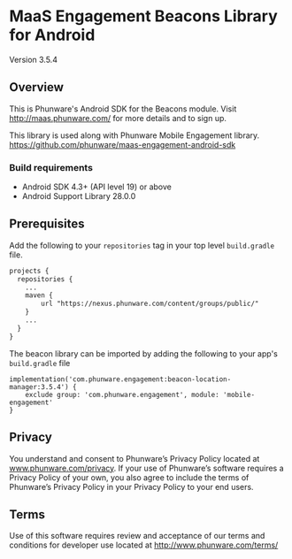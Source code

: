 
MaaS Engagement Beacons Library for Android
==============

Version 3.5.4

## Overview 
This is Phunware's Android SDK for the Beacons module. Visit http://maas.phunware.com/ for more details and to sign up.

This library is used along with Phunware Mobile Engagement library. 
https://github.com/phunware/maas-engagement-android-sdk


### Build requirements  
* Android SDK 4.3+ (API level 19) or above 
* Android Support Library 28.0.0

Prerequisites
-------------

Add the following to your `repositories` tag in your top level `build.gradle` file.

 ```XML
 projects {
   repositories {
     ...
     maven {
         url "https://nexus.phunware.com/content/groups/public/"
     }
     ...
   }
 }
 ```

The beacon library can be imported by adding the following to your app's `build.gradle` file
 ```
 implementation('com.phunware.engagement:beacon-location-manager:3.5.4') {
     exclude group: 'com.phunware.engagement', module: 'mobile-engagement'
 }
 ```


Privacy  
-----------  
You understand and consent to Phunware’s Privacy Policy located at www.phunware.com/privacy. If your use of Phunware’s software requires a Privacy Policy of your own, you also agree to include the terms of Phunware’s Privacy Policy in your Privacy Policy to your end users.  
  
Terms  
-----------  
Use of this software requires review and acceptance of our terms and conditions for developer use located at http://www.phunware.com/terms/


